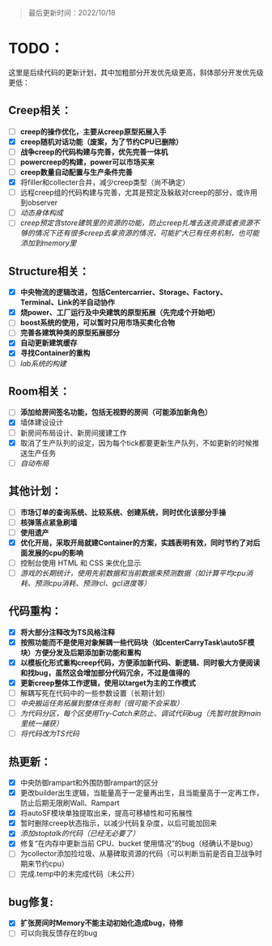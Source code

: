 > 最后更新时间：2022/10/18

# TODO：

这里是后续代码的更新计划，其中加粗部分开发优先级更高，斜体部分开发优先级更低：

## Creep相关：
- [ ] **creep的操作优化，主要从creep原型拓展入手**
- [x] **creep随机对话功能（废案，为了节约CPU已删除）**
- [ ] **战争creep的代码构建与完善，优先完善一体机**
- [ ] **powercreep的构建，power可以市场买来**
- [ ] **creep数量自动配置与生产条件完善**
- [x] 将filler和collecter合并，减少creep类型（尚不确定）
- [ ] 远程creep组的代码构建与完善，尤其是预定及躲敌对creep的部分，或许用到observer
- [ ] *动态身体构成*
- [ ] *creep预定含store建筑里的资源的功能，防止creep扎堆去送资源或者资源不够的情况下还有很多creep去拿资源的情况，可能扩大已有任务机制，也可能添加到memory里*

## Structure相关：
- [x] **中央物流的逻辑改进，包括Centercarrier、Storage、Factory、Terminal、Link的半自动协作**
- [x] **烧power、工厂运行及中央建筑的原型拓展（先完成个开始吧）**
- [ ] **boost系统的使用，可以暂时只用市场买卖化合物**
- [ ] **完善各建筑种类的原型拓展部分**
- [x] **自动更新建筑缓存**
- [x] **寻找Container的重构**
- [ ] *lab系统的构建*

## Room相关：
- [ ] **添加给房间签名功能，包括无视野的房间（可能添加新角色）**
- [x] 墙体建设设计
- [ ] 新房间布局设计、新房间援建工作
- [x] 取消了生产队列的设定，因为每个tick都要更新生产队列，不如更新的时候推送生产任务
- [ ] *自动布局*

## 其他计划：
- [ ] **市场订单的查询系统、比较系统、创建系统，同时优化该部分手操**
- [ ] **核弹落点紧急刷墙**
- [ ] **使用遗产**
- [x] **优化开局，采取开局就建Container的方案，实践表明有效，同时节约了对后面发展的cpu的影响**
- [ ] 控制台使用 HTML 和 CSS 来优化显示
- [ ] *游戏的长期统计，使用先前数据和当前数据来预测数据（如计算平均cpu消耗、预测cpu消耗、预测rcl、gcl进度等）*

## 代码重构：
- [x] **将大部分注释改为TS风格注释**
- [x] **按照功能而不是使用对象解耦一些代码块（如centerCarryTask\autoSF模块）方便分发及后期添加新功能和重构**
- [x] **以模板化形式重构creep代码，方便添加新代码、新逻辑、同时极大方便阅读和找bug，虽然这会增加部分代码冗余，不过是值得的**
- [x] **更新creep整体工作逻辑，使用以target为主的工作模式**
- [ ] 解耦写死在代码中的一些参数设置（长期计划）
- [ ] *中央搬运任务拓展到整体任务制（很可能不会采取）*
- [ ] *为代码分区，每个区使用Try-Catch来防止、调试代码bug（先暂时放到main里统一捕获）*
- [ ] *将代码改为TS代码*

## 热更新：
- [x] 中央防御rampart和外围防御rampart的区分
- [x] 更改builder出生逻辑，当能量高于一定量再出生，且当能量高于一定再工作，防止后期无限刷Wall、Rampart
- [x] 将autoSF模块单独提取出来，提高可移植性和可拓展性
- [x] 暂时删除creep状态指示，以减少代码复杂度，以后可能加回来
- [x] *添加stoptalk的代码（已经无必要了）*
- [x] 修复“在内存中更新当前 CPU、bucket 使用情况”的bug（经确认不是bug）
- [ ] 为collector添加捡垃圾、从墓碑取资源的代码（可以判断当前是否自卫战争时期来节约cpu）
- [ ] 完成.temp中的未完成代码（未公开）

## bug修复:
- [x] **扩张房间时Memory不能主动初始化造成bug，待修**
- [ ] 可以向我反馈存在的bug

